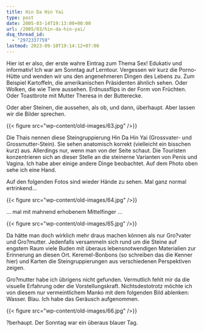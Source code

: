 ```yaml
---
title: Hin Da Hin Yai
type: post
date: 2005-03-14T19:13:00+00:00
url: /2005/03/hin-da-hin-yai/
dsq_thread_id:
  - "2972337759"
lastmod: 2023-09-10T19:14:12+07:00
---
```

Hier ist er also, der erste wahre Eintrag zum Thema Sex! Edukativ und informativ! Ich war am Sonntag auf Lerntour. Vergessen wir kurz die Porno-Hütte und wenden wir uns den angenehmeren Dingen des Lebens zu. Zum Beispiel Kartoffeln, die amerikanischen Präsidenten ähnlich sehen. Oder Wolken, die wie Tiere aussehen. Erdnussflips in der Form von Früchten. Oder Toastbrote mit Mutter Theresa in der Butterecke.

Oder aber Steinen, die aussehen, als ob, und dann, überhaupt. Aber lassen wir die Bilder sprechen.

{{< figure src="wp-content/old-images/63.jpg" />}}

Die Thais nennen diese Steingruppierung Hin Da Hin Yai (Grossvater- und Grossmutter-Stein). Sie sehen anatomisch korrekt (vielleicht ein bisschen kurz) aus. Allerdings nur, wenn man von der Seite schaut. Die Touristen konzentrieren sich an dieser Stelle an die steinerne Varianten von Penis und Vagina. Ich habe aber einige andere Dinge beobachtet. Auf dem Photo oben sehe ich eine Hand.

Auf den folgenden Fotos sind wieder Hände zu sehen. Mal ganz normal ertrinkend...

{{< figure src="wp-content/old-images/64.jpg" />}}

... mal mit mahnend erhobenem Mittelfinger ...

{{< figure src="wp-content/old-images/65.jpg" />}}

Da hätte man doch wirklich mehr draus machen können als nur Gro?vater und Gro?mutter. Jedenfalls versammeln sich rund um die Steine auf engstem Raum viele Buden mit überaus lebensnotwendigen Materialien zur Erinnerung an diesen Ort. Keremel-Bonbons (so schreiben das die Kenner hier) und Karten die Steingruppierungen aus verschiedenen Perspektiven zeigen.

Gro?mutter habe ich übrigens nicht gefunden. Vermutlich fehlt mir da die visuelle Erfahrung oder die Vorstellungskraft. Nichtsdestotrotz möchte ich von diesem nur vermeintlichem Manko mit dem folgenden Bild ablenken: Wasser. Blau. Ich habe das Geräusch aufgenommen.

{{< figure src="wp-content/old-images/66.jpg" />}}

?berhaupt. Der Sonntag war ein überaus blauer Tag.
